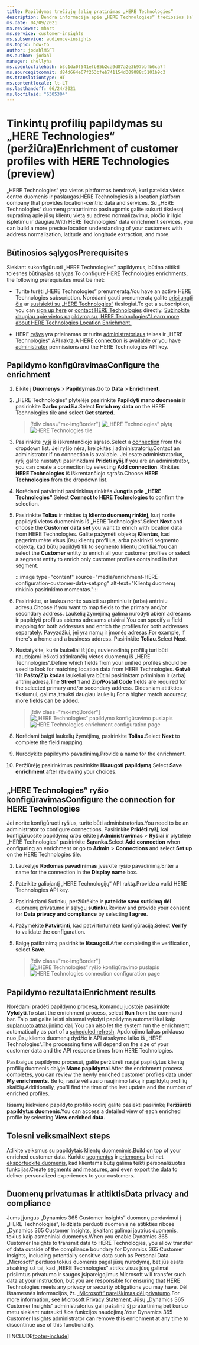 ```yaml
---
title: Papildymas trečiųjų šalių pratinimas „HERE Technologies“
description: Bendra informacija apie „HERE Technologies“ trečiosios šalies papildymą.
ms.date: 04/09/2021
ms.reviewer: mhart
ms.service: customer-insights
ms.subservice: audience-insights
ms.topic: how-to
author: jodahlMSFT
ms.author: jodahl
manager: shellyha
ms.openlocfilehash: b3c1da0f541efb85b2ca9d87a2e3b97bbfb6ca7f
ms.sourcegitcommit: d84d664e67f263bfeb741154d309088c5101b9c3
ms.translationtype: HT
ms.contentlocale: lt-LT
ms.lasthandoff: 06/24/2021
ms.locfileid: "6305304"
---
```

# <a name="enrichment-of-customer-profiles-with-here-technologies-preview"></a><span data-ttu-id="39ea1-103">Tinkintų profilių papildymas su „HERE Technologies“ (peržiūra)</span><span class="sxs-lookup"><span data-stu-id="39ea1-103">Enrichment of customer profiles with HERE Technologies (preview)</span></span>

<span data-ttu-id="39ea1-104">„HERE Technologies“ yra vietos platformos bendrovė, kuri pateikia vietos centro duomenis ir paslaugas.</span><span class="sxs-lookup"><span data-stu-id="39ea1-104">HERE Technologies is a location platform company that provides location-centric data and services.</span></span> <span data-ttu-id="39ea1-105">Su „HERE Technologies“ duomenų praturtinimo paslaugomis galite sukurti tikslesnį supratimą apie jūsų klientų vietą su adreso normalizavimu, pločio ir ilgio išplėtimu ir daugiau.</span><span class="sxs-lookup"><span data-stu-id="39ea1-105">With HERE Technologies' data enrichment services, you can build a more precise location understanding of your customers with address normalization, latitude and longitude extraction, and more.</span></span>

## <a name="prerequisites"></a><span data-ttu-id="39ea1-106">Būtinosios sąlygos</span><span class="sxs-lookup"><span data-stu-id="39ea1-106">Prerequisites</span></span>

<span data-ttu-id="39ea1-107">Siekiant sukonfigūruoti „HERE Technologies“ papildymus, būtina atitikti tolesnes būtinąsias sąlygas:</span><span class="sxs-lookup"><span data-stu-id="39ea1-107">To configure HERE Technologies enrichments, the following prerequisites must be met:</span></span>

- <span data-ttu-id="39ea1-108">Turite turėti „HERE Technologies“ prenumeratą.</span><span class="sxs-lookup"><span data-stu-id="39ea1-108">You have an active HERE Technologies subscription.</span></span> <span data-ttu-id="39ea1-109">Norėdami gauti prenumeratą galite [prisijungti čia](https://developer.here.com/sign-up?utm_medium=referral&utm_source=Microsoft-Dynamics-CI&create=Freemium-Basic) ar [susisiekti su „HERE Technologies“](https://developer.here.com/help?utm_medium=referral&utm_source=Microsoft-Dynamics-CI#how-can-we-help-you) tiesiogiai.</span><span class="sxs-lookup"><span data-stu-id="39ea1-109">To get a subscription, you can [sign up here](https://developer.here.com/sign-up?utm_medium=referral&utm_source=Microsoft-Dynamics-CI&create=Freemium-Basic) or [contact HERE Technologies](https://developer.here.com/help?utm_medium=referral&utm_source=Microsoft-Dynamics-CI#how-can-we-help-you) directly.</span></span> [<span data-ttu-id="39ea1-110">Sužinokite daugiau apie vietos papildymą su „HERE Technologies“.</span><span class="sxs-lookup"><span data-stu-id="39ea1-110">Learn more about HERE Technologies Location Enrichment.</span></span>](https://developer.here.com/location-enrichment?cid=Dev-MicrosoftDynamics-DB-0-Dev-&utm_source=MicrosoftDynamics&utm_medium=referral&utm_campaign=Online_Dev_ReferralMicrosoft)

- <span data-ttu-id="39ea1-111">HERE [ryšys](connections.md) yra prieinamas *ar* turite [administratoriaus](permissions.md#administrator) teises ir „HERE Technologies“ API raktą.</span><span class="sxs-lookup"><span data-stu-id="39ea1-111">A HERE [connection](connections.md) is available *or* you have [administrator](permissions.md#administrator) permissions and the HERE Technologies API key.</span></span>

## <a name="configure-the-enrichment"></a><span data-ttu-id="39ea1-112">Papildymo konfigūravimas</span><span class="sxs-lookup"><span data-stu-id="39ea1-112">Configure the enrichment</span></span>

1. <span data-ttu-id="39ea1-113">Eikite į **Duomenys** > **Papildymas**.</span><span class="sxs-lookup"><span data-stu-id="39ea1-113">Go to **Data** > **Enrichment**.</span></span> 

1. <span data-ttu-id="39ea1-114">„HERE Technologies“ plytelėje pasirinkite **Papildyti mano duomenis** ir pasirinkite **Darbo pradžia**.</span><span class="sxs-lookup"><span data-stu-id="39ea1-114">Select **Enrich my data** on the HERE Technologies tile and select **Get started**.</span></span>

   > [!div class="mx-imgBorder"]
   > <span data-ttu-id="39ea1-115">![„HERE Technologies“ plytą](media/HERE-tile.png "„HERE Technologies“ plytą")</span><span class="sxs-lookup"><span data-stu-id="39ea1-115">![HERE Technologies tile](media/HERE-tile.png "HERE Technologies tile")</span></span>

1. <span data-ttu-id="39ea1-116">Pasirinkite [ryšį](connections.md) iš iškrentančiojo sąrašo.</span><span class="sxs-lookup"><span data-stu-id="39ea1-116">Select a [connection](connections.md) from the dropdown list.</span></span> <span data-ttu-id="39ea1-117">Jei ryšio nėra, kreipkitės į administratorių.</span><span class="sxs-lookup"><span data-stu-id="39ea1-117">Contact  an administrator if no connection is available.</span></span> <span data-ttu-id="39ea1-118">Jei esate administratorius, ryšį galite nustatyti pasirinkdami **Pridėti ryšį**.</span><span class="sxs-lookup"><span data-stu-id="39ea1-118">If you are an administrator, you can create a connection by selecting **Add connection**.</span></span> <span data-ttu-id="39ea1-119">Rinkitės **HERE Technologies** iš iškrentančiojo sąrašo.</span><span class="sxs-lookup"><span data-stu-id="39ea1-119">Choose **HERE Technologies** from the dropdown list.</span></span> 

1. <span data-ttu-id="39ea1-120">Norėdami patvirtinti pasirinkimą rinkitės **Jungtis prie „HERE Technologies“**.</span><span class="sxs-lookup"><span data-stu-id="39ea1-120">Select **Connect to HERE Technologies** to confirm the selection.</span></span>

1.  <span data-ttu-id="39ea1-121">Pasirinkite **Toliau** ir rinkitės tą **kliento duomenų rinkinį**, kurį norite papildyti vietos duomenimis iš „HERE Technologies“.</span><span class="sxs-lookup"><span data-stu-id="39ea1-121">Select **Next** and choose the **Customer data set** you want to enrich with location data from HERE Technologies.</span></span> <span data-ttu-id="39ea1-122">Galite pažymėti objektą **Klientas**, kad pagerintumėte visus jūsų klientų profilius, arba pasirinkti segmento objektą, kad būtų papildyti tik to segmento klientų profiliai.</span><span class="sxs-lookup"><span data-stu-id="39ea1-122">You can select the **Customer** entity to enrich all your customer profiles or select a segment entity to enrich only customer profiles contained in that segment.</span></span>

    :::image type="content" source="media/enrichment-HERE-configuration-customer-data-set.png" alt-text="Klientų duomenų rinkinio pasirinkimo momentas.":::

1. <span data-ttu-id="39ea1-124">Pasirinkite, ar laukus norite susieti su pirminiu ir (arba) antriniu adresu.</span><span class="sxs-lookup"><span data-stu-id="39ea1-124">Choose if you want to map fields to the primary and/or secondary address.</span></span> <span data-ttu-id="39ea1-125">Laukelių žymėjimą galima nurodyti abiem adresams ir papildyti profilius abiems adresams atskirai.</span><span class="sxs-lookup"><span data-stu-id="39ea1-125">You can specify a field mapping for both addresses and enrich the profiles for both addresses separately.</span></span> <span data-ttu-id="39ea1-126">Pavyzdžiui, jei yra namų ir įmonės adresas.</span><span class="sxs-lookup"><span data-stu-id="39ea1-126">For example, if there's a home and a business address.</span></span> <span data-ttu-id="39ea1-127">Pasirinkite **Toliau**.</span><span class="sxs-lookup"><span data-stu-id="39ea1-127">Select **Next**.</span></span>

1. <span data-ttu-id="39ea1-128">Nustatykite, kurie laukeliai iš jūsų suvienodintų profilių turi būti naudojami ieškoti atitinkančių vietos duomenų iš „HERE Technologies“.</span><span class="sxs-lookup"><span data-stu-id="39ea1-128">Define which fields from your unified profiles should be used to look for matching location data from HERE Technologies.</span></span> <span data-ttu-id="39ea1-129">**Gatvė 1** ir **Pašto/Zip kodas** laukeliai yra būtini pasirinktam priminiam ir (arba) antrinį adresą.</span><span class="sxs-lookup"><span data-stu-id="39ea1-129">The **Street 1** and **Zip/Postal Code** fields are required for the selected primary and/or secondary address.</span></span> <span data-ttu-id="39ea1-130">Didesniam atitikties tikslumui, galima įtraukti daugiau laukelių.</span><span class="sxs-lookup"><span data-stu-id="39ea1-130">For a higher match accuracy, more fields can be added.</span></span>

   > [!div class="mx-imgBorder"]
   > <span data-ttu-id="39ea1-131">![„HERE Technologies“ papildymo konfigūravimo puslapis](media/enrichment-HERE-configuration.png "„HERE Technologies“ papildymo konfigūravimo puslapis")</span><span class="sxs-lookup"><span data-stu-id="39ea1-131">![HERE Technologies enrichment configuration page](media/enrichment-HERE-configuration.png "HERE Technologies enrichment configuration page")</span></span>

1. <span data-ttu-id="39ea1-132">Norėdami baigti laukelių žymėjimą, pasirinkite **Toliau**.</span><span class="sxs-lookup"><span data-stu-id="39ea1-132">Select **Next** to complete the field mapping.</span></span>

1. <span data-ttu-id="39ea1-133">Nurodykite papildymo pavadinimą.</span><span class="sxs-lookup"><span data-stu-id="39ea1-133">Provide a name for the enrichment.</span></span> 

1. <span data-ttu-id="39ea1-134">Peržiūrėję pasirinkimus pasirinkite **Išsaugoti papildymą**.</span><span class="sxs-lookup"><span data-stu-id="39ea1-134">Select **Save enrichment** after reviewing your choices.</span></span>

## <a name="configure-the-connection-for-here-technologies"></a><span data-ttu-id="39ea1-135">„HERE Technologies“ ryšio konfigūravimas</span><span class="sxs-lookup"><span data-stu-id="39ea1-135">Configure the connection for HERE Technologies</span></span> 

<span data-ttu-id="39ea1-136">Jei norite konfigūruoti ryšius, turite būti administratorius.</span><span class="sxs-lookup"><span data-stu-id="39ea1-136">You need to be an administrator to configure connections.</span></span> <span data-ttu-id="39ea1-137">Pasirinkite **Pridėti ryšį**, kai konfigūruosite papildymą *arba* eikite į **Administravimas** > **Ryšiai** ir plytelėje „HERE Technologies“ pasirinkite **Sąranka**.</span><span class="sxs-lookup"><span data-stu-id="39ea1-137">Select **Add connection** when configuring an enrichment *or* go to **Admin** > **Connections** and select **Set up** on the HERE Technologies tile.</span></span>

1. <span data-ttu-id="39ea1-138">Laukelyje **Rodomas pavadinimas** įveskite ryšio pavadinimą.</span><span class="sxs-lookup"><span data-stu-id="39ea1-138">Enter a name for the connection in the **Display name** box.</span></span>

1. <span data-ttu-id="39ea1-139">Pateikite galiojantį „HERE Technologijų“ API raktą.</span><span class="sxs-lookup"><span data-stu-id="39ea1-139">Provide a valid HERE Technologies API key.</span></span>

1. <span data-ttu-id="39ea1-140">Pasirinkdami Sutinku, peržiūrėkite **ir pateikite savo sutikimą dėl** duomenų privatumo ir sąlygų **sutinku**.</span><span class="sxs-lookup"><span data-stu-id="39ea1-140">Review and provide your consent for **Data privacy and compliance** by selecting **I agree**.</span></span>

1. <span data-ttu-id="39ea1-141">Pažymėkite **Patvirtinti**, kad patvirtintumėte konfigūraciją.</span><span class="sxs-lookup"><span data-stu-id="39ea1-141">Select **Verify** to validate the configuration.</span></span>

1. <span data-ttu-id="39ea1-142">Baigę patikrinimą pasirinkite **Išsaugoti**.</span><span class="sxs-lookup"><span data-stu-id="39ea1-142">After completing the verification, select **Save**.</span></span>

   > [!div class="mx-imgBorder"]
   > <span data-ttu-id="39ea1-143">![„HERE Technologies“ ryšio konfigūravimo puslapis](media/enrichment-HERE-connection.png "„HERE Technologies“ ryšio konfigūravimo puslapis")</span><span class="sxs-lookup"><span data-stu-id="39ea1-143">![HERE Technologies connection configuration page](media/enrichment-HERE-connection.png "HERE Technologies connection configuration page")</span></span>

## <a name="enrichment-results"></a><span data-ttu-id="39ea1-144">Papildymo rezultatai</span><span class="sxs-lookup"><span data-stu-id="39ea1-144">Enrichment results</span></span>

<span data-ttu-id="39ea1-145">Norėdami pradėti papildymo procesą, komandų juostoje pasirinkite **Vykdyti**.</span><span class="sxs-lookup"><span data-stu-id="39ea1-145">To start the enrichment process, select **Run** from the command bar.</span></span> <span data-ttu-id="39ea1-146">Taip pat galite leisti sistemai vykdyti papildymą automatiškai kaip [suplanuoto atnaujinimo](system.md#schedule-tab) dalį.</span><span class="sxs-lookup"><span data-stu-id="39ea1-146">You can also let the system run the enrichment automatically as part of a [scheduled refresh](system.md#schedule-tab).</span></span> <span data-ttu-id="39ea1-147">Apdorojimo laikas priklauso nuo jūsų kliento duomenų dydžio ir API atsakymo laiko iš „HERE Technologies“.</span><span class="sxs-lookup"><span data-stu-id="39ea1-147">The processing time will depend on the size of your customer data and the API response times from HERE Technologies.</span></span>

<span data-ttu-id="39ea1-148">Pasibaigus papildymo procesui, galite peržiūrėti naujai papildytus klientų profilių duomenis dalyje **Mano papildymai**.</span><span class="sxs-lookup"><span data-stu-id="39ea1-148">After the enrichment process completes, you can review the newly enriched customer profiles data under **My enrichments**.</span></span> <span data-ttu-id="39ea1-149">Be to, rasite vėliausio naujinimo laiką ir papildytų profilių skaičių.</span><span class="sxs-lookup"><span data-stu-id="39ea1-149">Additionally, you'll find the time of the last update and the number of enriched profiles.</span></span>

<span data-ttu-id="39ea1-150">Išsamų kiekvieno papildyto profilio rodinį galite pasiekti pasirinkę **Peržiūrėti papildytus duomenis**.</span><span class="sxs-lookup"><span data-stu-id="39ea1-150">You can access a detailed view of each enriched profile by selecting **View enriched data**.</span></span>

## <a name="next-steps"></a><span data-ttu-id="39ea1-151">Tolesni veiksmai</span><span class="sxs-lookup"><span data-stu-id="39ea1-151">Next steps</span></span>

<span data-ttu-id="39ea1-152">Atlikite veiksmus su papildytais klientų duomenimis.</span><span class="sxs-lookup"><span data-stu-id="39ea1-152">Build on top of your enriched customer data.</span></span> <span data-ttu-id="39ea1-153">Kurkite [segmentus](segments.md) ir [priemones](measures.md) bei net [eksportuokite duomenis,](export-destinations.md) kad klientams būtų galima teikti personalizuotas funkcijas.</span><span class="sxs-lookup"><span data-stu-id="39ea1-153">Create [segments](segments.md) and [measures](measures.md), and even [export the data](export-destinations.md) to deliver personalized experiences to your customers.</span></span>

## <a name="data-privacy-and-compliance"></a><span data-ttu-id="39ea1-154">Duomenų privatumas ir atitiktis</span><span class="sxs-lookup"><span data-stu-id="39ea1-154">Data privacy and compliance</span></span>

<span data-ttu-id="39ea1-155">Jums įjungus „Dynamics 365 Customer Insights“ duomenų perdavimui į „HERE Technologies“, leidžiate perduoti duomenis ne atitikties ribose „Dynamics 365 Customer Insights, įskaitant galimai jautrius duomenis, tokius kaip asmeniniai duomenys.</span><span class="sxs-lookup"><span data-stu-id="39ea1-155">When you enable Dynamics 365 Customer Insights to transmit data to HERE Technologies, you allow transfer of data outside of the compliance boundary for Dynamics 365 Customer Insights, including potentially sensitive data such as Personal Data.</span></span> <span data-ttu-id="39ea1-156">„Microsoft“ perduos tokius duomenis pagal jūsų nurodymą, bet jūs esate atsakingi už tai, kad „HERE Technologies“ atitiks visus jūsų galimai prisiimtus privatumo ir saugos įsipareigojimus.</span><span class="sxs-lookup"><span data-stu-id="39ea1-156">Microsoft will transfer such data at your instruction, but you are responsible for ensuring that HERE Technologies meets any privacy or security obligations you may have.</span></span> <span data-ttu-id="39ea1-157">Dėl išsamesnės informacijos, žr. [„Microsoft“ pareiškimas dėl privatumo](https://go.microsoft.com/fwlink/?linkid=396732).</span><span class="sxs-lookup"><span data-stu-id="39ea1-157">For more information, see [Microsoft Privacy Statement](https://go.microsoft.com/fwlink/?linkid=396732).</span></span>
<span data-ttu-id="39ea1-158">Jūsų „Dynamics 365 Customer Insights“ administratorius gali pašalinti šį praturtinimą bet kuriuo metu siekiant nutraukti šios funkcijos naudojimą.</span><span class="sxs-lookup"><span data-stu-id="39ea1-158">Your Dynamics 365 Customer Insights administrator can remove this enrichment at any time to discontinue use of this functionality.</span></span>


[!INCLUDE[footer-include](../includes/footer-banner.md)]
